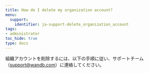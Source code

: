 ```yaml
---
title: How do I delete my organization account?
menu:
  support:
    identifier: ja-support-delete_organization_account
tags:
- administrator
toc_hide: true
type: docs
---
```


組織アカウントを削除するには、以下の手順に従い、サポートチーム（support@wandb.com）に連絡してください。